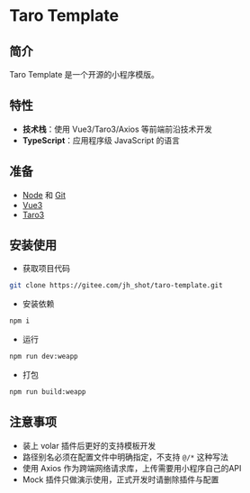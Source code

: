 # Taro Template

## 简介

Taro Template 是一个开源的小程序模版。

## 特性

- **技术栈**：使用 Vue3/Taro3/Axios 等前端前沿技术开发
- **TypeScript**：应用程序级 JavaScript 的语言

## 准备

- [Node](http://nodejs.org/) 和 [Git](https://git-scm.com/)
- [Vue3](https://cn.vuejs.org/guide/introduction.html)
- [Taro3](https://taro-docs.jd.com/docs)

## 安装使用

- 获取项目代码

```bash
git clone https://gitee.com/jh_shot/taro-template.git
```

- 安装依赖

```bash
npm i
```

- 运行

```bash
npm run dev:weapp
```

- 打包

```bash
npm run build:weapp
```

## 注意事项

- 装上 volar 插件后更好的支持模板开发
- 路径别名必须在配置文件中明确指定，不支持 `@/*` 这种写法
- 使用 Axios 作为跨端网络请求库，上传需要用小程序自己的API
- Mock 插件只做演示使用，正式开发时请删除插件与配置
